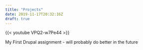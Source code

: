 ```yaml
---
title: "Projects"
date: 2019-11-17T20:32:16Z
draft: true
---
```


{{< youtube VPQ2-w7Pe44 >}}

My First Drupal assignment - will probably do better in the future


